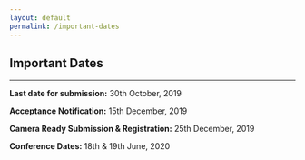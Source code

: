 ```yaml
---
layout: default
permalink: /important-dates
---
```

## Important Dates
---

**Last date for submission:** 30th October, 2019

**Acceptance Notification:** 15th December, 2019

**Camera Ready Submission & Registration:** 25th December, 2019

**Conference Dates:**  18th & 19th June, 2020
